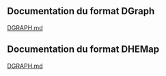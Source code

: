 ## Documentation du format DGraph
[DGRAPH.md](DGRAPH.md)

## Documentation du format DHEMap
[DGRAPH.md](DHEMAP.md)
